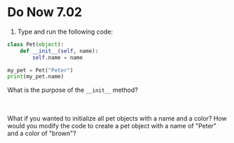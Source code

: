 # Do Now 7.02

1. Type and run the following code: 

```python
class Pet(object): 
	def __init__(self, name): 
		self.name = name

my_pet = Pet("Peter")
print(my_pet.name)
```

What is the purpose of the `__init__` method?

<br><br>
What if you wanted to initialize all pet objects with a name and a color? How would you modify the code to create a pet object with a name of "Peter" and a color of "brown"?